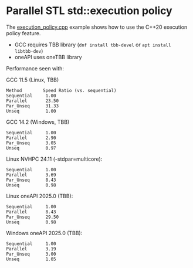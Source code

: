 # Parallel STL std::execution policy

The
[execution_policy.cpp](./cpp20/execution_policy.cpp)
example shows how to use the C++20 execution policy feature.

* GCC requires TBB library (`dnf install tbb-devel` or `apt install libtbb-dev`)
* oneAPI uses oneTBB library

Performance seen with:

GCC 11.5 (Linux, TBB)

```
Method        Speed Ratio (vs. sequential)
Sequential     1.00
Parallel       23.50
Par_Unseq      31.33
Unseq          1.00
```

GCC 14.2 (Windows, TBB)

```
Sequential     1.00
Parallel       2.90
Par_Unseq      3.05
Unseq          0.97
```

Linux NVHPC 24.11 (-stdpar=multicore):

```
Sequential     1.00
Parallel       3.69
Par_Unseq      8.43
Unseq          0.98
```

Linux oneAPI 2025.0 (TBB):

```
Sequential     1.00
Parallel       8.43
Par_Unseq      29.50
Unseq          0.98
```

Windows oneAPI 2025.0 (TBB):

```
Sequential     1.00
Parallel       3.19
Par_Unseq      3.00
Unseq          1.05
```
